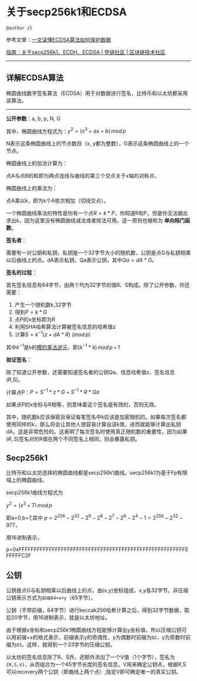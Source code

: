 # 关于secp256k1和ECDSA

`@author zl`

参考文章：[一文读懂ECDSA算法如何保护数据](https://zhuanlan.zhihu.com/p/97953640)

[指南：关于secp256k1、ECDH、ECDSA | 登链社区 | 区块链技术社区](https://learnblockchain.cn/article/5189)

***

## 详解ECDSA算法

椭圆曲线数字签名算法（ECDSA）用于对数据进行签名，比特币和以太坊都采用该算法。

***

**公开参数**：a, b, p, N, G

其中，椭圆曲线方程式为：$y^2 = (x^3 + ax + b)\,mod\,p$

N表示这条椭圆曲线上的节点数目（x, y都为整数），G表示这条椭圆曲线上的一个节点。

椭圆曲线上的加法计算为：

点A与点B的和即为两点连线与曲线的第三个交点关于x轴的对称点。

椭圆曲线上的乘法为：

点A乘以k，即为k个A依次相加（切线交点）。

一个椭圆曲线乘法的特性是你有一个点$R=k*P$，你知道R和P，但是你无法据此求出k，因为这里没有椭圆曲线减法或者除法可用。这一原则也被称为 **单向陷门函数**。

**签名者**：

需要有一对公钥和私钥，私钥是一个32字节大小的随机数，公钥是点G与私钥相乘以后曲线上的点。dA表示私钥，Qa表示公钥，其中$Qa=dA*G$。

**签名的过程**：

首先签名信息有64字节，由两个均为32字节的值R、S构成。除了公开参数，你还需要：

1. 产生一个随机数k,32字节
2. 得到$P=k*G$
3. 点P的x坐标即为R
4. 利用SHA哈希算法计算被签名信息的哈希值z
5. 计算$S=k^{-1}(z+dA*R)\,\,(mod\,p)$

其中$k^{-1}$是k的[模的乘法逆元](https://aaron67.cc/2020/05/30/modular-multiplicative-inverse/)，即$(k^{-1} * k)\,mod\,p\,=\,1$ 

**验证签名**：

除了知道公开参数，还需要知道签名者的公钥Qa、信息哈希值z、签名信息(R,S)。

计算点P：$P=S^{-1}*z*G+S^{-1}*R*Qa$

如果点P的x坐标与R相等，则意味着这个签名是有效的，否则无效。

其中，随机数k应该保密且保证每笔签名中k应该是加密随机的。如果每次签名都使用同样的k，那么将会让其他人很容易计算出该k值，进而就能够计算出私钥dA，这是非常危险的。这表明了每次签名时使用真正随机数的重要性，因为如果$(R,S)$签名对的R值在两个不同签名上相同，则会暴露私钥。

## Secp256k1

比特币和以太坊选择的椭圆曲线都是secp256k1曲线。secp256k1为基于Fp有限域上的椭圆曲线。

secp256k1曲线方程式为

  $y^2 = (x^3 + 7)\,mod\,p$

即a=0,b=7,其中  $p=2^{256}-2^{32}-2^9-2^8-2^7-2^6-2^4-1=2^{256}-2^{32}-977$，

用16进制表示，

p=0xFFFFFFFFFFFFFFFFFFFFFFFFFFFFFFFFFFFFFFFFFFFFFFFFFFFFFFFEFFFFFC2F

## 公钥

公钥是点G与私钥相乘以后曲线上的点，由(x,y)坐标组成，x,y各32字节。非压缩公钥表示方式为`前缀04+x+y`（65字节）。

公钥（不带前缀，64字节）进行keccak256哈希计算之后，得到32字节数据，取后20字节，用16进制表示，就是以太坊地址。

由于根据x坐标和secp256k1椭圆曲线方程能够计算出y坐标值，所以压缩公钥可以用前缀+x的格式表示，前缀表示y的奇偶性，y为偶数时前缀为`02`，y为奇数时前缀为`03`，这样，就得到一个33字节的压缩公钥。

以太坊的签名信息除了R、S外，还额外添加了一个V值（1个字节），签名为`{R,S,V}`，从而组合为一个65字节长度的签名信息。V用来确定公钥点，根据R,S可以recovery两个公钥（即曲线上两个点）,指定V即可确定唯一的真实公钥。